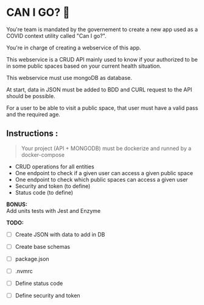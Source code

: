 # CAN I GO? 🤔


You're team is mandated by the governement to create a new app used as a COVID context utility called "Can I go?".  

You're in charge of creating a webservice of this app.  

This webservice is a CRUD API mainly used to know if your authorized to be in some public spaces based on your current health situation.

This webservice must use mongoDB as database.

At start, data in JSON must be added to BDD and CURL request to the API should be possible.

For a user to be able to visit a public space, that user must have a valid pass and the required age.


## Instructions :

> Your project (API + MONGODB) must be dockerize and runned by a
> docker-compose

- CRUD operations for all entities
- One endpoint to check if a given user can access a given public space
- One endpoint to check which public spaces can access a given user
- Security and token (to define)
- Status code (to define)  


**BONUS:**  
Add units tests with Jest and Enzyme

**TODO:**

- [ ] Create JSON with data to add in DB
- [ ] Create base schemas
- [ ] package.json
- [ ] .nvmrc
- [ ] Define status code
- [ ] Define security and token

